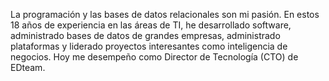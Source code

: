 La programación y las bases de datos relacionales son mi pasión. En estos 18 años de experiencia en las áreas de TI, he desarrollado software, administrado bases de datos de grandes empresas, administrado plataformas y  liderado proyectos interesantes como inteligencia de negocios. Hoy me desempeño como Director de Tecnología (CTO) de EDteam.

